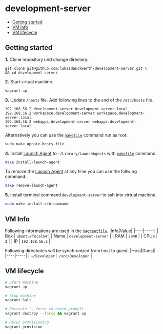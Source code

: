 # development-server

- [Getting started](#getting-started)
- [VM Info](#vm-info)
- [VM lifecycle](#vm-lifecycle)

## Getting started

**1.** Clone repository und change directory.
```
git clone git@github.com:lukasdanckwerth/development-server.git \
&& cd development-server
```

**2.** Start virtual machine.
```bash
vagrant up
```

**3.** Update `/hosts` file. Add following lines to the end of the `/etc/hosts` file.
```hosts
192.168.56.2 development-server development-server.local
192.168.56.2 workspace.development-server workspace.development-server.local
192.168.56.2 webapps.development-server webapps.development-server.local
```
Alternatively you can use the [`makefile`](makefile) command run as root.
```bash
sudo make update-hosts-file
```

**4.** Install [Launch Agent](launch-agend.plist) to `~/Library/LaunchAgents` with [`makefile`](makefile) command.
```bash
make install-launch-agent
```
To remove the [Launch Agent](launch-agend.plist) at any time you can use the follwing command.
```bash
make remove-launch-agent
```

**5.** Install terminal command `development-server` to ssh into virtual machine.
```bash
sudo make install-ssh-command
```

## VM Info
Following informations are used in the [`Vagrantfile`](Vagrantfile).
|Info|Value|
|----|-----|
| Box | `ubuntu/focal64` |
| Name | `development-server` |
| RAM | `2048` |
| CPUs | `2` |
| IP | `192.168.56.2` |

Following directories will be synchronized from host to guest.
|Host|Guest|
|----|-----|
| `~/Developer` | `/src/Developer` |

## VM lifecycle
```bash
# Start machine
vagrant up

# Stop machine
vagrant halt

# Recreate (--force to avoid prompt)
vagrant destroy --force && vagrant up

# Rerun provisioning
vagrant provision
```